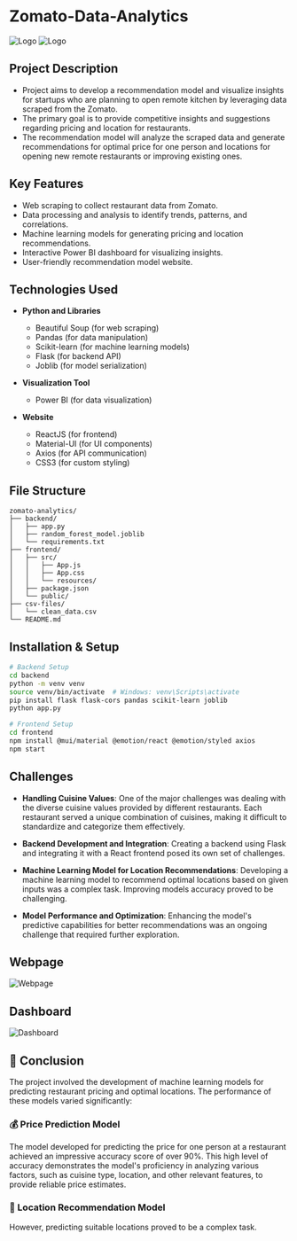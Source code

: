 # Zomato-Data-Analytics

![Logo](https://i.ibb.co/ccj0mFMd/download.png)
![Logo](https://i.ibb.co/Jx1dQqY/Screenshot-53.jpg)


## Project Description

- Project aims to develop a recommendation model and visualize insights for startups who are planning to open remote kitchen by leveraging data scraped from the Zomato.
- The primary goal is to provide competitive insights and suggestions regarding pricing and location for restaurants.
- The recommendation model will analyze the scraped data and generate recommendations for optimal price for one person and locations for opening new remote restaurants or improving existing ones.

## Key Features

- Web scraping to collect restaurant data from Zomato.
- Data processing and analysis to identify trends, patterns, and correlations.
- Machine learning models for generating pricing and location recommendations.
- Interactive Power BI dashboard for visualizing insights.
- User-friendly recommendation model website.

## Technologies Used

- **Python and Libraries**
  * Beautiful Soup (for web scraping)
  * Pandas (for data manipulation)
  * Scikit-learn (for machine learning models)
  * Flask (for backend API)
  * Joblib (for model serialization)

- **Visualization Tool**
  * Power BI (for data visualization)

- **Website**
  * ReactJS (for frontend)
  * Material-UI (for UI components)
  * Axios (for API communication)
  * CSS3 (for custom styling)

## File Structure

```
zomato-analytics/
├── backend/
│   ├── app.py
│   ├── random_forest_model.joblib
│   └── requirements.txt
├── frontend/
│   ├── src/
│   │   ├── App.js
│   │   ├── App.css
│   │   └── resources/
│   ├── package.json
│   └── public/
├── csv-files/
│   └── clean_data.csv
└── README.md
```

## Installation & Setup

```bash
# Backend Setup
cd backend
python -m venv venv
source venv/bin/activate  # Windows: venv\Scripts\activate
pip install flask flask-cors pandas scikit-learn joblib
python app.py

# Frontend Setup
cd frontend
npm install @mui/material @emotion/react @emotion/styled axios
npm start
```

## Challenges

- **Handling Cuisine Values**: One of the major challenges was dealing with the diverse cuisine values provided by different restaurants. Each restaurant served a unique combination of cuisines, making it difficult to standardize and categorize them effectively.

- **Backend Development and Integration**: Creating a backend using Flask and integrating it with a React frontend posed its own set of challenges.

- **Machine Learning Model for Location Recommendations**: Developing a machine learning model to recommend optimal locations based on given inputs was a complex task. Improving models accuracy proved to be challenging.

- **Model Performance and Optimization**: Enhancing the model's predictive capabilities for better recommendations was an ongoing challenge that required further exploration.


## Webpage
![Webpage](https://i.ibb.co/m5F64vR5/Screenshot-2025-09-11-022319.png)
## Dashboard
![Dashboard](https://i.ibb.co/tM5S2K5R/Screenshot-2025-09-11-031159.png)

## 🎯 Conclusion

The project involved the development of machine learning models for predicting restaurant pricing and optimal locations. The performance of these models varied significantly:

### 💰 Price Prediction Model

The model developed for predicting the price for one person at a restaurant achieved an impressive accuracy score of over 90%. This high level of accuracy demonstrates the model's proficiency in analyzing various factors, such as cuisine type, location, and other relevant features, to provide reliable price estimates.

### 📍 Location Recommendation Model

However, predicting suitable locations proved to be a complex task.
